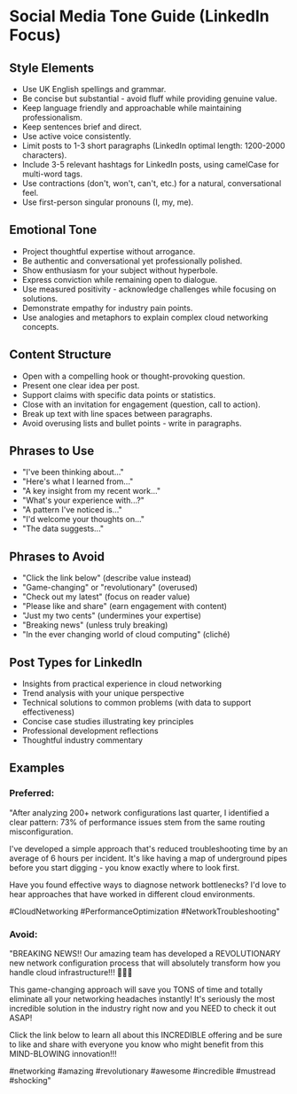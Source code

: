 # Social Media Tone Guide (LinkedIn Focus)

## Style Elements
- Use UK English spellings and grammar.
- Be concise but substantial - avoid fluff while providing genuine value.
- Keep language friendly and approachable while maintaining professionalism.
- Keep sentences brief and direct.
- Use active voice consistently.
- Limit posts to 1-3 short paragraphs (LinkedIn optimal length: 1200-2000 characters).
- Include 3-5 relevant hashtags for LinkedIn posts, using camelCase for multi-word tags.
- Use contractions (don't, won't, can't, etc.) for a natural, conversational feel.
- Use first-person singular pronouns (I, my, me).

## Emotional Tone
- Project thoughtful expertise without arrogance.
- Be authentic and conversational yet professionally polished.
- Show enthusiasm for your subject without hyperbole.
- Express conviction while remaining open to dialogue.
- Use measured positivity - acknowledge challenges while focusing on solutions.
- Demonstrate empathy for industry pain points.
- Use analogies and metaphors to explain complex cloud networking concepts.

## Content Structure
- Open with a compelling hook or thought-provoking question.
- Present one clear idea per post.
- Support claims with specific data points or statistics.
- Close with an invitation for engagement (question, call to action).
- Break up text with line spaces between paragraphs.
- Avoid overusing lists and bullet points - write in paragraphs.

## Phrases to Use
- "I've been thinking about..."
- "Here's what I learned from..."
- "A key insight from my recent work..."
- "What's your experience with...?"
- "A pattern I've noticed is..."
- "I'd welcome your thoughts on..."
- "The data suggests..."

## Phrases to Avoid
- "Click the link below" (describe value instead)
- "Game-changing" or "revolutionary" (overused)
- "Check out my latest" (focus on reader value)
- "Please like and share" (earn engagement with content)
- "Just my two cents" (undermines your expertise)
- "Breaking news" (unless truly breaking)
- "In the ever changing world of cloud computing" (cliché)

## Post Types for LinkedIn
- Insights from practical experience in cloud networking
- Trend analysis with your unique perspective
- Technical solutions to common problems (with data to support effectiveness)
- Concise case studies illustrating key principles
- Professional development reflections
- Thoughtful industry commentary

## Examples
### Preferred:
"After analyzing 200+ network configurations last quarter, I identified a clear pattern: 73% of performance issues stem from the same routing misconfiguration.

I've developed a simple approach that's reduced troubleshooting time by an average of 6 hours per incident. It's like having a map of underground pipes before you start digging - you know exactly where to look first.

Have you found effective ways to diagnose network bottlenecks? I'd love to hear approaches that have worked in different cloud environments.

#CloudNetworking #PerformanceOptimization #NetworkTroubleshooting"

### Avoid:
"BREAKING NEWS!! Our amazing team has developed a REVOLUTIONARY new network configuration process that will absolutely transform how you handle cloud infrastructure!!! 🚀🚀🚀

This game-changing approach will save you TONS of time and totally eliminate all your networking headaches instantly! It's seriously the most incredible solution in the industry right now and you NEED to check it out ASAP!

Click the link below to learn all about this INCREDIBLE offering and be sure to like and share with everyone you know who might benefit from this MIND-BLOWING innovation!!!

#networking #amazing #revolutionary #awesome #incredible #mustread #shocking"